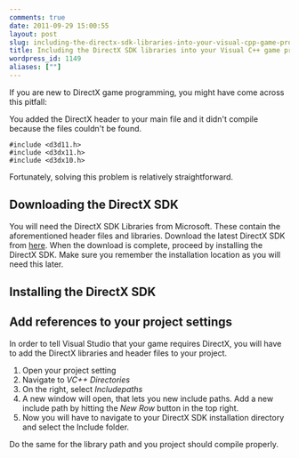 ```yaml
---
comments: true
date: 2011-09-29 15:00:55
layout: post
slug: including-the-directx-sdk-libraries-into-your-visual-cpp-game-project
title: Including the DirectX SDK libraries into your Visual C++ game project
wordpress_id: 1149
aliases: [""]
---
```


If you are new to DirectX game programming, you might have come across this pitfall:



You added the DirectX header to your main file and it didn't compile because the files couldn't be found.

    
    #include <d3d11.h>
    #include <d3dx11.h>
    #include <d3dx10.h>

Fortunately, solving this problem is relatively straightforward.

## Downloading the DirectX SDK


You will need the DirectX SDK Libraries from Microsoft. These contain the aforementioned header files and libraries. Download the latest DirectX SDK from [here](http://msdn.microsoft.com/en-us/directx/aa937788).
When the download is complete, proceed by installing the DirectX SDK. Make sure you remember the installation location as you will need this later.


## Installing the DirectX SDK


<!--![Installing DirectX](http://wpimages.phansch.de/2011/09/installation.png)-->


## Add references to your project settings


<!--![Adding the include path](http://wpimages.phansch.de/2011/09/include_path-300x212.png)-->

In order to tell Visual Studio that your game requires DirectX, you will have to add the DirectX libraries and header files to your project.
	
  1. Open your project setting
  2. Navigate to _VC++ Directories_
  3. On the right, select _Includepaths_
  4. A new window will open, that lets you new include paths. Add a new include path by hitting the _New Row_ button in the top right.
  5. Now you will have to navigate to your DirectX SDK installation directory and select the Include folder.

<!--![Include path](http://wpimages.phansch.de/2011/09/include_path2.png)-->
Do the same for the library path and you project should compile properly.
